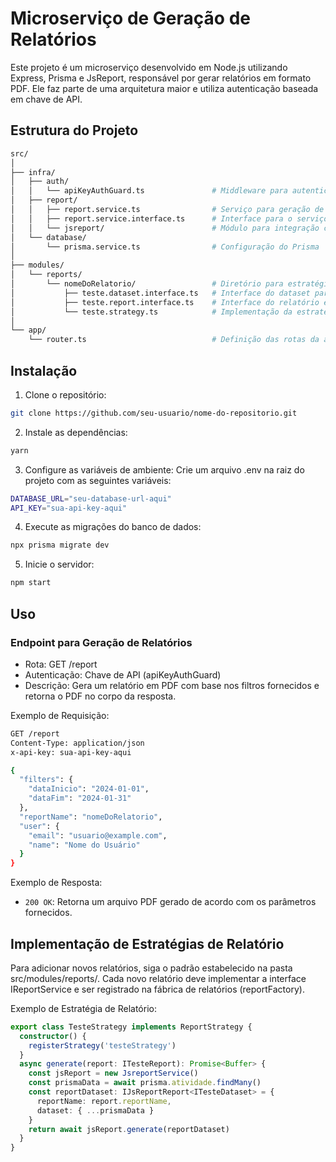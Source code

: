 # Microserviço de Geração de Relatórios

Este projeto é um microserviço desenvolvido em Node.js utilizando Express, Prisma e JsReport, responsável por gerar relatórios em formato PDF. Ele faz parte de uma arquitetura maior e utiliza autenticação baseada em chave de API.

## Estrutura do Projeto

```Bash
src/
│
├── infra/
│   ├── auth/
│   │   └── apiKeyAuthGuard.ts               # Middleware para autenticação por chave de API
│   ├── report/
│   │   ├── report.service.ts                # Serviço para geração de relatórios
│   │   ├── report.service.interface.ts      # Interface para o serviço de relatório
│   │   └── jsreport/                        # Módulo para integração com o Jsreport
│   └── database/
│       └── prisma.service.ts                # Configuração do Prisma
│
├── modules/
│   └── reports/
│       └── nomeDoRelatorio/                 # Diretório para estratégias específicas de relatórios
│           ├── teste.dataset.interface.ts   # Interface do dataset para o relatório específico
│           ├── teste.report.interface.ts    # Interface do relatório específico
│           └── teste.strategy.ts            # Implementação da estratégia de relatório
│
└── app/
    └── router.ts                            # Definição das rotas da aplicação
```

## Instalação

1. Clone o repositório:

```Bash
git clone https://github.com/seu-usuario/nome-do-repositorio.git
```

2. Instale as dependências:

```Bash
yarn
```

3. Configure as variáveis de ambiente:
   Crie um arquivo .env na raiz do projeto com as seguintes variáveis:

```Bash
DATABASE_URL="seu-database-url-aqui"
API_KEY="sua-api-key-aqui"
```

4. Execute as migrações do banco de dados:

```Bash
npx prisma migrate dev
```

5. Inicie o servidor:

```Bash
npm start
```

## Uso

### Endpoint para Geração de Relatórios

- Rota: GET /report
- Autenticação: Chave de API (apiKeyAuthGuard)
- Descrição: Gera um relatório em PDF com base nos filtros fornecidos e retorna o PDF no corpo da resposta.

Exemplo de Requisição:

```Bash
GET /report
Content-Type: application/json
x-api-key: sua-api-key-aqui

{
  "filters": {
    "dataInicio": "2024-01-01",
    "dataFim": "2024-01-31"
  },
  "reportName": "nomeDoRelatorio",
  "user": {
    "email": "usuario@example.com",
    "name": "Nome do Usuário"
  }
}
```

Exemplo de Resposta:

- `200 OK`: Retorna um arquivo PDF gerado de acordo com os parâmetros fornecidos.

## Implementação de Estratégias de Relatório

Para adicionar novos relatórios, siga o padrão estabelecido na pasta src/modules/reports/. Cada novo relatório deve implementar a interface IReportService e ser registrado na fábrica de relatórios (reportFactory).

Exemplo de Estratégia de Relatório:

```Typescript
export class TesteStrategy implements ReportStrategy {
  constructor() {
    registerStrategy('testeStrategy')
  }
  async generate(report: ITesteReport): Promise<Buffer> {
    const jsReport = new JsreportService()
    const prismaData = await prisma.atividade.findMany()
    const reportDataset: IJsReportReport<ITesteDataset> = {
      reportName: report.reportName,
      dataset: { ...prismaData }
    }
    return await jsReport.generate(reportDataset)
  }
}
```
